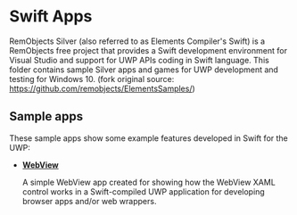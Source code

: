 # Swift Apps
RemObjects Silver (also referred to as Elements Compiler's Swift) is a RemObjects free project that provides a Swift development environment for Visual Studio and support for UWP APIs coding in Swift language. This folder contains sample Silver apps and games for UWP development and testing for Windows 10. (fork original source: https://github.com/remobjects/ElementsSamples/)

## Sample apps
These sample apps show some example features developed in Swift for the UWP:
- [**WebView**](/Swift/WebView)

  A simple WebView app created for showing how the WebView XAML control works in a Swift-compiled UWP application for developing browser apps and/or web wrappers.
